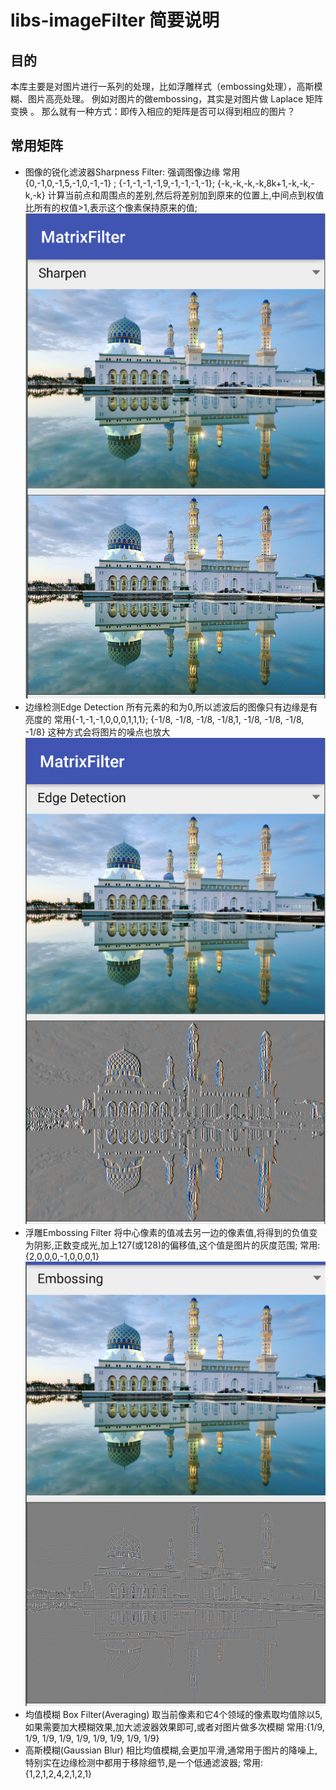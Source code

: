 # libs-imageFilter 简要说明
## 目的
本库主要是对图片进行一系列的处理，比如浮雕样式（embossing处理），高斯模糊、图片高亮处理。
例如对图片的做embossing，其实是对图片做 Laplace 矩阵变换 。
那么就有一种方式：即传入相应的矩阵是否可以得到相应的图片？
## 常用矩阵
- 图像的锐化滤波器Sharpness Filter:
强调图像边缘
常用{0,-1,0,-1,5,-1,0,-1,-1}  ;
{-1,-1,-1,-1,9,-1,-1,-1,-1};
{-k,-k,-k,-k,8k+1,-k,-k,-k,-k}
计算当前点和周围点的差别,然后将差别加到原来的位置上,中间点到权值比所有的权值\>1,表示这个像素保持原来的值;
 ![](capture/DraggedImage.png)
- 边缘检测Edge Detection
所有元素的和为0,所以滤波后的图像只有边缘是有亮度的
常用{-1,-1,-1,0,0,0,1,1,1};
{-1/8, -1/8, -1/8, -1/8,1, -1/8, -1/8, -1/8, -1/8}
这种方式会将图片的噪点也放大
![](capture/DraggedImage-1.png)
- 浮雕Embossing Filter
将中心像素的值减去另一边的像素值,将得到的负值变为阴影,正数变成光,加上127(或128)的偏移值,这个值是图片的灰度范围;
常用:{2,0,0,0,-1,0,0,0,1}
![](capture/DraggedImage-2.png)
- 均值模糊 Box Filter(Averaging)
取当前像素和它4个领域的像素取均值除以5,如果需要加大模糊效果,加大滤波器效果即可,或者对图片做多次模糊
常用:{1/9, 1/9, 1/9, 1/9, 1/9, 1/9, 1/9, 1/9, 1/9}
- 高斯模糊(Gaussian Blur)
相比均值模糊,会更加平滑,通常用于图片的降噪上,特别实在边缘检测中都用于移除细节,是一个低通滤波器;
常用:{1,2,1,2,4,2,1,2,1}


